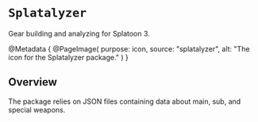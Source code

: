 # ``Splatalyzer``

Gear building and analyzing for Splatoon 3.

@Metadata {
    @PageImage(
        purpose: icon,
        source: "splatalyzer",
        alt: "The icon for the Splatalyzer package."
    )
}

## Overview

The package relies on JSON files containing data about main, sub, and special weapons. 
